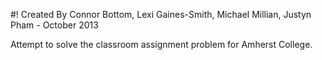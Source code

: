 #! Created By Connor Bottom, Lexi Gaines-Smith, Michael Millian, Justyn Pham - October 2013

Attempt to solve the classroom assignment problem for Amherst College.

